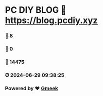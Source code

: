 # PC DIY BLOG :link: https://blog.pcdiy.xyz 
### :page_facing_up: [8](https://blog.pcdiy.xyz/tag.html) 
### :speech_balloon: 0 
### :hibiscus: 14475 
### :alarm_clock: 2024-06-29 09:38:25 
### Powered by :heart: [Gmeek](https://github.com/Meekdai/Gmeek)
